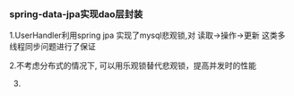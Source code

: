 ### spring-data-jpa实现dao层封装

1.UserHandler利用spring jpa 实现了mysql悲观锁,对 读取->操作->更新 这类多线程同步问题进行了保证

2.不考虑分布式的情况下, 可以用乐观锁替代悲观锁，提高并发时的性能

3.